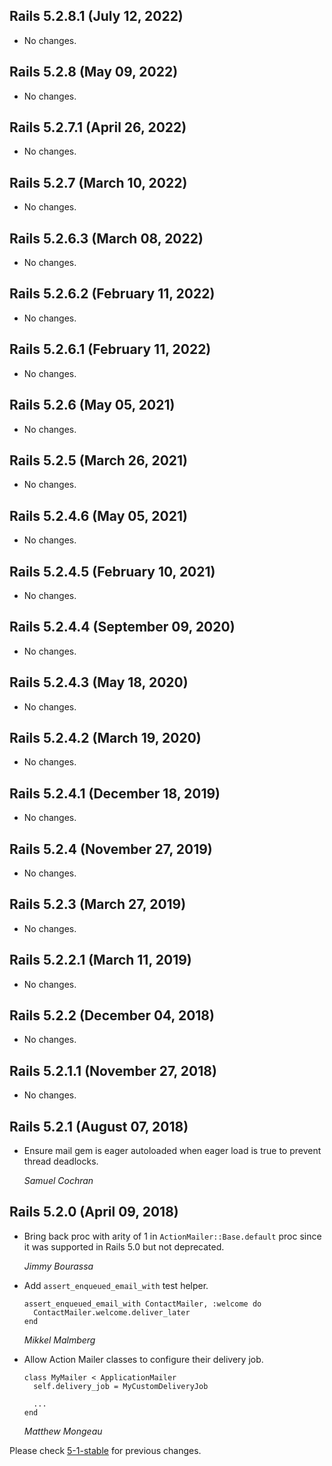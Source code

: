## Rails 5.2.8.1 (July 12, 2022) ##

*   No changes.


## Rails 5.2.8 (May 09, 2022) ##

*   No changes.


## Rails 5.2.7.1 (April 26, 2022) ##

*   No changes.


## Rails 5.2.7 (March 10, 2022) ##

*   No changes.


## Rails 5.2.6.3 (March 08, 2022) ##

*   No changes.


## Rails 5.2.6.2 (February 11, 2022) ##

*   No changes.


## Rails 5.2.6.1 (February 11, 2022) ##

*   No changes.


## Rails 5.2.6 (May 05, 2021) ##

*   No changes.


## Rails 5.2.5 (March 26, 2021) ##

*   No changes.


## Rails 5.2.4.6 (May 05, 2021) ##

*   No changes.


## Rails 5.2.4.5 (February 10, 2021) ##

*   No changes.


## Rails 5.2.4.4 (September 09, 2020) ##

*   No changes.


## Rails 5.2.4.3 (May 18, 2020) ##

*   No changes.


## Rails 5.2.4.2 (March 19, 2020) ##

*   No changes.


## Rails 5.2.4.1 (December 18, 2019) ##

*   No changes.


## Rails 5.2.4 (November 27, 2019) ##

*   No changes.


## Rails 5.2.3 (March 27, 2019) ##

*   No changes.


## Rails 5.2.2.1 (March 11, 2019) ##

*   No changes.


## Rails 5.2.2 (December 04, 2018) ##

*   No changes.


## Rails 5.2.1.1 (November 27, 2018) ##

*   No changes.


## Rails 5.2.1 (August 07, 2018) ##

*   Ensure mail gem is eager autoloaded when eager load is true to prevent thread deadlocks.

    *Samuel Cochran*


## Rails 5.2.0 (April 09, 2018) ##

*   Bring back proc with arity of 1 in `ActionMailer::Base.default` proc
    since it was supported in Rails 5.0 but not deprecated.

    *Jimmy Bourassa*

*   Add `assert_enqueued_email_with` test helper.

        assert_enqueued_email_with ContactMailer, :welcome do
          ContactMailer.welcome.deliver_later
        end

    *Mikkel Malmberg*

*   Allow Action Mailer classes to configure their delivery job.

        class MyMailer < ApplicationMailer
          self.delivery_job = MyCustomDeliveryJob

          ...
        end

    *Matthew Mongeau*


Please check [5-1-stable](https://github.com/rails/rails/blob/5-1-stable/actionmailer/CHANGELOG.md) for previous changes.
